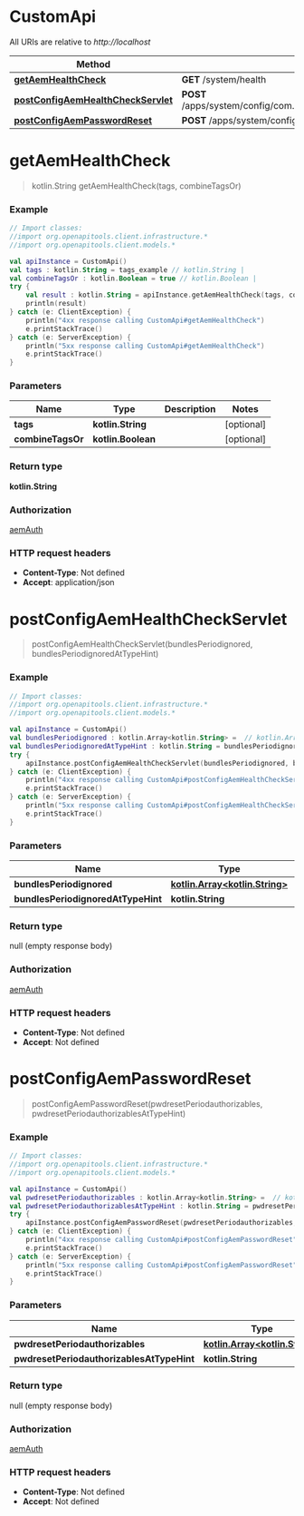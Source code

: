 # CustomApi

All URIs are relative to *http://localhost*

Method | HTTP request | Description
------------- | ------------- | -------------
[**getAemHealthCheck**](CustomApi.md#getAemHealthCheck) | **GET** /system/health | 
[**postConfigAemHealthCheckServlet**](CustomApi.md#postConfigAemHealthCheckServlet) | **POST** /apps/system/config/com.shinesolutions.healthcheck.hc.impl.ActiveBundleHealthCheck | 
[**postConfigAemPasswordReset**](CustomApi.md#postConfigAemPasswordReset) | **POST** /apps/system/config/com.shinesolutions.aem.passwordreset.Activator | 


<a name="getAemHealthCheck"></a>
# **getAemHealthCheck**
> kotlin.String getAemHealthCheck(tags, combineTagsOr)



### Example
```kotlin
// Import classes:
//import org.openapitools.client.infrastructure.*
//import org.openapitools.client.models.*

val apiInstance = CustomApi()
val tags : kotlin.String = tags_example // kotlin.String | 
val combineTagsOr : kotlin.Boolean = true // kotlin.Boolean | 
try {
    val result : kotlin.String = apiInstance.getAemHealthCheck(tags, combineTagsOr)
    println(result)
} catch (e: ClientException) {
    println("4xx response calling CustomApi#getAemHealthCheck")
    e.printStackTrace()
} catch (e: ServerException) {
    println("5xx response calling CustomApi#getAemHealthCheck")
    e.printStackTrace()
}
```

### Parameters

Name | Type | Description  | Notes
------------- | ------------- | ------------- | -------------
 **tags** | **kotlin.String**|  | [optional]
 **combineTagsOr** | **kotlin.Boolean**|  | [optional]

### Return type

**kotlin.String**

### Authorization

[aemAuth](../README.md#aemAuth)

### HTTP request headers

 - **Content-Type**: Not defined
 - **Accept**: application/json

<a name="postConfigAemHealthCheckServlet"></a>
# **postConfigAemHealthCheckServlet**
> postConfigAemHealthCheckServlet(bundlesPeriodignored, bundlesPeriodignoredAtTypeHint)



### Example
```kotlin
// Import classes:
//import org.openapitools.client.infrastructure.*
//import org.openapitools.client.models.*

val apiInstance = CustomApi()
val bundlesPeriodignored : kotlin.Array<kotlin.String> =  // kotlin.Array<kotlin.String> | 
val bundlesPeriodignoredAtTypeHint : kotlin.String = bundlesPeriodignoredAtTypeHint_example // kotlin.String | 
try {
    apiInstance.postConfigAemHealthCheckServlet(bundlesPeriodignored, bundlesPeriodignoredAtTypeHint)
} catch (e: ClientException) {
    println("4xx response calling CustomApi#postConfigAemHealthCheckServlet")
    e.printStackTrace()
} catch (e: ServerException) {
    println("5xx response calling CustomApi#postConfigAemHealthCheckServlet")
    e.printStackTrace()
}
```

### Parameters

Name | Type | Description  | Notes
------------- | ------------- | ------------- | -------------
 **bundlesPeriodignored** | [**kotlin.Array&lt;kotlin.String&gt;**](kotlin.String.md)|  | [optional]
 **bundlesPeriodignoredAtTypeHint** | **kotlin.String**|  | [optional]

### Return type

null (empty response body)

### Authorization

[aemAuth](../README.md#aemAuth)

### HTTP request headers

 - **Content-Type**: Not defined
 - **Accept**: Not defined

<a name="postConfigAemPasswordReset"></a>
# **postConfigAemPasswordReset**
> postConfigAemPasswordReset(pwdresetPeriodauthorizables, pwdresetPeriodauthorizablesAtTypeHint)



### Example
```kotlin
// Import classes:
//import org.openapitools.client.infrastructure.*
//import org.openapitools.client.models.*

val apiInstance = CustomApi()
val pwdresetPeriodauthorizables : kotlin.Array<kotlin.String> =  // kotlin.Array<kotlin.String> | 
val pwdresetPeriodauthorizablesAtTypeHint : kotlin.String = pwdresetPeriodauthorizablesAtTypeHint_example // kotlin.String | 
try {
    apiInstance.postConfigAemPasswordReset(pwdresetPeriodauthorizables, pwdresetPeriodauthorizablesAtTypeHint)
} catch (e: ClientException) {
    println("4xx response calling CustomApi#postConfigAemPasswordReset")
    e.printStackTrace()
} catch (e: ServerException) {
    println("5xx response calling CustomApi#postConfigAemPasswordReset")
    e.printStackTrace()
}
```

### Parameters

Name | Type | Description  | Notes
------------- | ------------- | ------------- | -------------
 **pwdresetPeriodauthorizables** | [**kotlin.Array&lt;kotlin.String&gt;**](kotlin.String.md)|  | [optional]
 **pwdresetPeriodauthorizablesAtTypeHint** | **kotlin.String**|  | [optional]

### Return type

null (empty response body)

### Authorization

[aemAuth](../README.md#aemAuth)

### HTTP request headers

 - **Content-Type**: Not defined
 - **Accept**: Not defined

